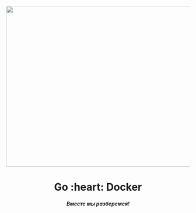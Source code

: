 <div align="center">
  <img width="686" height="439" src="https://github.com/goavengers/go-docker/blob/master/img/go-docker.png">
  <h1>Go :heart: Docker</h1>
  <h5>Вместе мы разберемся!</h5>
</div>
